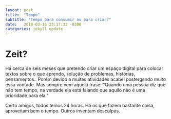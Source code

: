 ```yaml
---
layout: post
title:  "Tempo"
subtitle: "Tempo para consumir ou para criar?"
date:   2018-03-16 23:17:32 -0300
categories: jekyll update
---
```


# Zeit?

Há cerca de seis meses que pretendo criar um espaço digital para colocar textos sobre o que aprendo, solução de problemas, histórias, pensamentos..
Porém devido a muitas atividades acabei postergando muito essa vontade. Mas sempre vem aquela frase: "Quando uma pessoa diz que não tem tempo, na verdade
ela está falando que aquilo não é uma prioridade para ela."

Certo amigos, todos temos 24 horas. Há os que fazem bastante coisa, aproveitam bem o tempo. Outros inventam desculpas.
